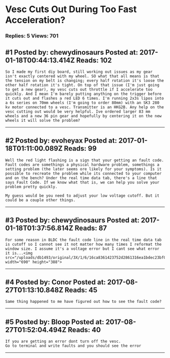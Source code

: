 # Vesc Cuts Out During Too Fast Acceleration?

### Replies: 5 Views: 701

## \#1 Posted by: chewydinosaurs Posted at: 2017-01-18T00:44:13.414Z Reads: 102

```
So I made my first diy board, still working out issues as my gear isn't exactly centered with my wheel. SO what that all means is that the tension on my belt is changing; every half rotation it's loose the other half rotation it's tight. On top of that issue (I'm just going to get a new gear), my vesc cuts out throttle if I accelerate too quickly. And I mean I'm barely putting anything on the trigger before it cuts out and flashes a red LED 6 times. I'm running 2x3s lipos into a 6s series on 70mm wheels (I'm going to order 80mm) with an SK3 280 kv motor connected to a vesc. Transmitter is an HKG2B. Any help on the vesc cutting out would be very helpful. Ive ordered larger 83 mm wheels and a new 36 pin gear and hopefully by centering it on the new wheels it will solve the problem?
```

---
## \#2 Posted by: evoheyax Posted at: 2017-01-18T01:11:00.089Z Reads: 99

```
Well the red light flashing is a sign that your getting an fault code. Fault codes are somethings a physical hardware problem, somethings a setting problem (the later seems ore likely for your symptoms). Is it possible to recreate the problem while its connected to your computer and on the bench? Under the real time data tab, there's a line that says Fault Code. If we know what that is, we can help you solve your problem pretty quickly.

My guess would be you need to adjust your low voltage cutoff. But it could be a couple other things.
```

---
## \#3 Posted by: chewydinosaurs Posted at: 2017-01-18T01:37:56.814Z Reads: 87

```
For some reason in BLDC the fault code line in the real time data tab is cutoff so I cannot see it not matter how many times I reformat the window size. I assume it's a voltage error but I cant see what error it is...<img src="/uploads/db1493/original/3X/1/6/16ca8361423752d2861316ea1bdec23bf07b7632.png" width="690" height="388">
```

---
## \#4 Posted by: Conor Posted at: 2017-08-27T01:13:10.848Z Reads: 45

```
Same thing happened to me have figured out how to see the fault code?
```

---
## \#5 Posted by: Bloop Posted at: 2017-08-27T01:52:04.494Z Reads: 40

```
If you are getting an error dont turn off the vesc. 
Go to terminal and write faults and you should see the error
```

---

